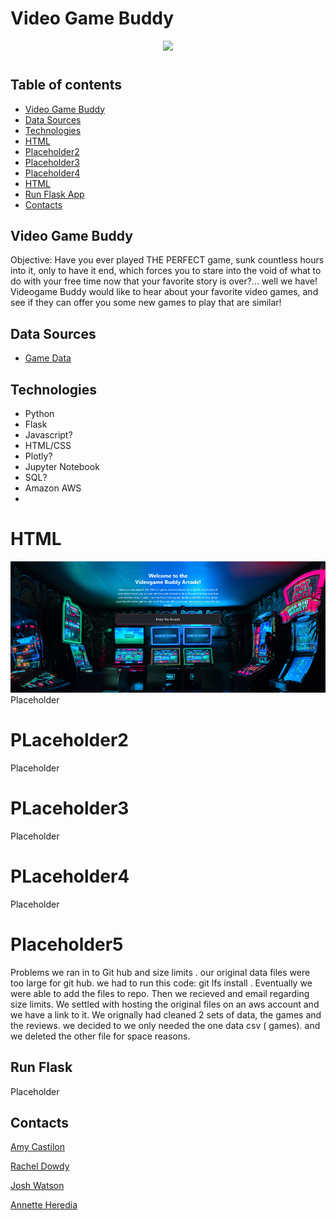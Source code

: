 <h1 text-aligh:center;><b>Video Game Buddy</b></h1>
<center><img src="Resources/Read me images/website/Read_me_image.jpg"></center>
<h1>



## Table of contents


* [Video Game Buddy](#Video-Game-Buddy)
* [Data Sources](#data-sources)
* [Technologies](#technologies)
* [HTML](#HTML)
* [Placeholder2](#Placeholder2)
* [Placeholder3](#Placeholder3)
* [Placeholder4](#Placeholder4)
* [HTML](#html)
* [Run Flask App](#run-flask)
* [Contacts](#contacts)



## Video Game Buddy

Objective: Have you ever played THE PERFECT game, sunk countless hours into it, only to have it end, which forces you to stare into the void of what to do with your free time now that your favorite story is over?... well we have! Videogame Buddy would like to hear about your favorite video games, and see if they can offer you some new games to play that are similar!

## Data Sources

- [Game Data](https://www.kaggle.com/datasets/trentenberam/metacritic-games-all-time?select=metacritic_games_master.csv)


## Technologies
* Python
* Flask
* Javascript?
* HTML/CSS
* Plotly?
* Jupyter Notebook
* SQL?
* Amazon AWS
* 


# HTML
<center><img src="Resources/Read me images/website.jpg"></center>
Placeholder

# PLaceholder2

Placeholder

# PLaceholder3

Placeholder
 
# PLaceholder4
 
Placeholder
 
# Placeholder5
 
Problems we ran in to
Git hub and size limits . our original data files were too large for git hub. we had to run this code: git lfs install . Eventually we were able to add the files to repo. Then we recieved and email regarding size limits. We settled with hosting the original files on an aws account and we have a link to it. We orignally had  cleaned 2 sets of data, the games and the reviews. we decided to we only needed the one data csv ( games). and we deleted the other file for space reasons.
 


## Run Flask

Placeholder

## Contacts



[Amy Castilon](https://github.com/amycastillon)

[Rachel Dowdy](https://github.com/radowtay)

[Josh Watson](https://github.com/JWatson1102)

[Annette Heredia](https://github.com/AnnetteHeredia)